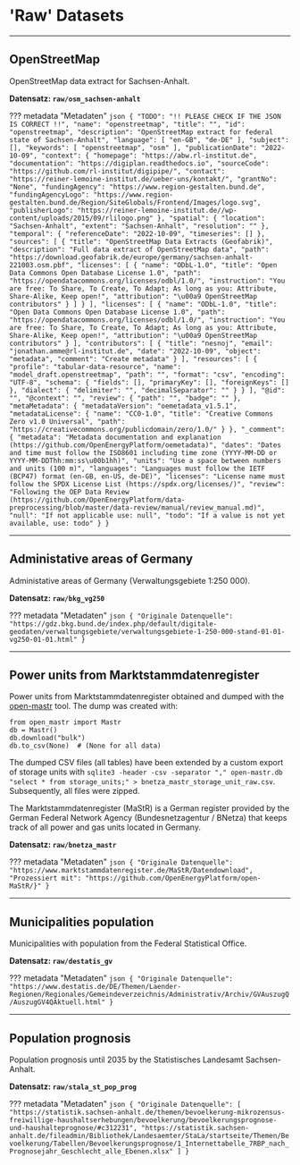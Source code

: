 # 'Raw' Datasets 

------------------------------
## OpenStreetMap

OpenStreetMap data extract for Sachsen-Anhalt.

**Datensatz: `raw/osm_sachsen-anhalt`**

??? metadata "Metadaten"
    ```json
    {
        "TODO": "!! PLEASE CHECK IF THE JSON IS CORRECT !!",
        "name": "openstreetmap",
        "title": "",
        "id": "openstreetmap",
        "description": "OpenStreetMap extract for federal state of Sachsen-Anhalt",
        "language": [
            "en-GB",
            "de-DE"
        ],
        "subject": [],
        "keywords": [
            "openstreetmap",
            "osm"
        ],
        "publicationDate": "2022-10-09",
        "context": {
            "homepage": "https://abw.rl-institut.de",
            "documentation": "https://digiplan.readthedocs.io",
            "sourceCode": "https://github.com/rl-institut/digipipe/",
            "contact": "https://reiner-lemoine-institut.de/ueber-uns/kontakt/",
            "grantNo": "None",
            "fundingAgency": "https://www.region-gestalten.bund.de",
            "fundingAgencyLogo": "https://www.region-gestalten.bund.de/Region/SiteGlobals/Frontend/Images/logo.svg",
            "publisherLogo": "https://reiner-lemoine-institut.de//wp-content/uploads/2015/09/rlilogo.png"
        },
        "spatial": {
            "location": "Sachsen-Anhalt",
            "extent": "Sachsen-Anhalt",
            "resolution": ""
        },
        "temporal": {
            "referenceDate": "2022-10-09",
            "timeseries": []
        },
        "sources": [
            {
                "title": "OpenStreetMap Data Extracts (Geofabrik)",
                "description": "Full data extract of OpenStreetMap data",
                "path": "https://download.geofabrik.de/europe/germany/sachsen-anhalt-221003.osm.pbf",
                "licenses": [
                    {
                        "name": "ODbL-1.0",
                        "title": "Open Data Commons Open Database License 1.0",
                        "path": "https://opendatacommons.org/licenses/odbl/1.0/",
                        "instruction": "You are free: To Share, To Create, To Adapt; As long as you: Attribute, Share-Alike, Keep open!",
                        "attribution": "\u00a9 OpenStreetMap contributors"
                    }
                ]
            }
        ],
        "licenses": [
            {
                "name": "ODbL-1.0",
                "title": "Open Data Commons Open Database License 1.0",
                "path": "https://opendatacommons.org/licenses/odbl/1.0/",
                "instruction": "You are free: To Share, To Create, To Adapt; As long as you: Attribute, Share-Alike, Keep open!",
                "attribution": "\u00a9 OpenStreetMap contributors"
            }
        ],
        "contributors": [
            {
                "title": "nesnoj",
                "email": "jonathan.amme@rl-institut.de",
                "date": "2022-10-09",
                "object": "metadata",
                "comment": "Create metadata"
            }
        ],
        "resources": [
            {
                "profile": "tabular-data-resource",
                "name": "model_draft.openstreetmap",
                "path": "",
                "format": "csv",
                "encoding": "UTF-8",
                "schema": {
                    "fields": [],
                    "primaryKey": [],
                    "foreignKeys": []
                },
                "dialect": {
                    "delimiter": "",
                    "decimalSeparator": ""
                }
            }
        ],
        "@id": "",
        "@context": "",
        "review": {
            "path": "",
            "badge": ""
        },
        "metaMetadata": {
            "metadataVersion": "oemetadata_v1.5.1",
            "metadataLicense": {
                "name": "CC0-1.0",
                "title": "Creative Commons Zero v1.0 Universal",
                "path": "https://creativecommons.org/publicdomain/zero/1.0/"
            }
        },
        "_comment": {
            "metadata": "Metadata documentation and explanation (https://github.com/OpenEnergyPlatform/oemetadata)",
            "dates": "Dates and time must follow the ISO8601 including time zone (YYYY-MM-DD or YYYY-MM-DDThh:mm:ss\u00b1hh)",
            "units": "Use a space between numbers and units (100 m)",
            "languages": "Languages must follow the IETF (BCP47) format (en-GB, en-US, de-DE)",
            "licenses": "License name must follow the SPDX License List (https://spdx.org/licenses/)",
            "review": "Following the OEP Data Review (https://github.com/OpenEnergyPlatform/data-preprocessing/blob/master/data-review/manual/review_manual.md)",
            "null": "If not applicable use: null",
            "todo": "If a value is not yet available, use: todo"
        }
    }
    ```

------------------------------
## Administative areas of Germany

Administative areas of Germany (Verwaltungsgebiete 1:250 000).

**Datensatz: `raw/bkg_vg250`**

??? metadata "Metadaten"
    ```json
    {
        "Originale Datenquelle": "https://gdz.bkg.bund.de/index.php/default/digitale-geodaten/verwaltungsgebiete/verwaltungsgebiete-1-250-000-stand-01-01-vg250-01-01.html"
    }
    ```

------------------------------
## Power units from Marktstammdatenregister

Power units from Marktstammdatenregister obtained and dumped with the
[open-mastr](https://github.com/OpenEnergyPlatform/open-MaStR) tool. The
dump was created with:

```
from open_mastr import Mastr
db = Mastr()
db.download("bulk")
db.to_csv(None)  # (None for all data)
```

The dumped CSV files (all tables) have been extended by a custom export of
storage units with
`sqlite3 -header -csv -separator "," open-mastr.db "select * from storage_units;" > bnetza_mastr_storage_unit_raw.csv`.
Subsequently, all files were zipped.

The Marktstammdatenregister (MaStR) is a German register provided by the
German Federal Network Agency (Bundesnetzagentur / BNetza) that keeps
track of all power and gas units located in Germany.

**Datensatz: `raw/bnetza_mastr`**

??? metadata "Metadaten"
    ```json
    {
        "Originale Datenquelle": "https://www.marktstammdatenregister.de/MaStR/Datendownload",
        "Prozessiert mit": "https://github.com/OpenEnergyPlatform/open-MaStR/}"
    }
    ```

------------------------------
## Municipalities population

Municipalities with population from the Federal Statistical Office.

**Datensatz: `raw/destatis_gv`**

??? metadata "Metadaten"
    ```json
    {
        "Originale Datenquelle": "https://www.destatis.de/DE/Themen/Laender-Regionen/Regionales/Gemeindeverzeichnis/Administrativ/Archiv/GVAuszugQ/AuszugGV4QAktuell.html"
    }
    ```

------------------------------
## Population prognosis

Population prognosis until 2035 by the Statistisches Landesamt Sachsen-Anhalt.

**Datensatz: `raw/stala_st_pop_prog`**

??? metadata "Metadaten"
    ```json
    {
        "Originale Datenquelle": [
            "https://statistik.sachsen-anhalt.de/themen/bevoelkerung-mikrozensus-freiwillige-haushaltserhebungen/bevoelkerung/bevoelkerungsprognose-und-haushalteprognose/#c312231",
            "https://statistik.sachsen-anhalt.de/fileadmin/Bibliothek/Landesaemter/StaLa/startseite/Themen/Bevoelkerung/Tabellen/Bevoelkerungsprognose/1_Internettabelle_7RBP_nach_Prognosejahr_Geschlecht_alle_Ebenen.xlsx"
        ]
    }
    ```
